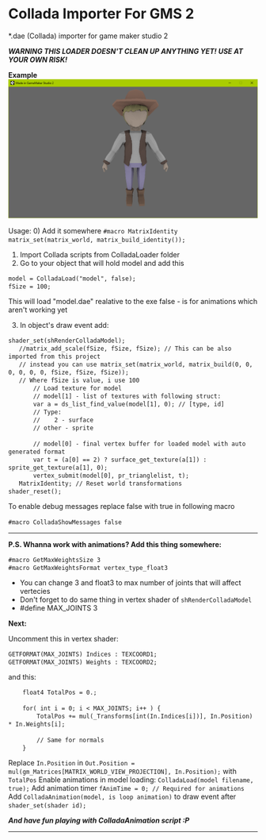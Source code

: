 # Collada Importer For GMS 2
*.dae (Collada) importer for game maker studio 2

***WARNING THIS LOADER DOESN'T CLEAN UP ANYTHING YET! USE AT YOUR OWN RISK!***

**Example**
![Example](Example.png)

Usage:
 0) Add it somewhere
 ```#macro MatrixIdentity matrix_set(matrix_world, matrix_build_identity());```
 
 1) Import Collada scripts from ColladaLoader folder
 2) Go to your object that will hold model and add this
 
 ```
 model = ColladaLoad("model", false);
 fSize = 100;
 ```
 
 This will load "model.dae" realative to the exe
 false - is for animations which aren't working yet
 
 3) In object's draw event add:
 ```
 shader_set(shRenderColladaModel);
    //matrix_add_scale(fSize, fSize, fSize); // This can be also imported from this project
    // instead you can use matrix_set(matrix_world, matrix_build(0, 0, 0, 0, 0, 0, fSize, fSize, fSize));
    // Where fSize is value, i use 100
        // Load texture for model
        // model[1] - list of textures with following struct:
        var a = ds_list_find_value(model[1], 0); // [type, id]
        // Type:
        //    2 - surface
        // other - sprite
        
        // model[0] - final vertex buffer for loaded model with auto generated format
        var t = (a[0] == 2) ? surface_get_texture(a[1]) : sprite_get_texture(a[1], 0);
        vertex_submit(model[0], pr_trianglelist, t);
    MatrixIdentity; // Reset world transformations
shader_reset();
 ```

To enable debug messages replace false with true in following macro

```#macro ColladaShowMessages false```
 
***
**P.S. Whanna work with animations? Add this thing somewhere:**

```
#macro GetMaxWeightsSize 3
#macro GetMaxWeightsFormat vertex_type_float3
```
* You can change 3 and float3 to max number of joints that will affect vertecies
* Don't forget to do same thing in vertex shader of ```shRenderColladaModel```
* #define MAX_JOINTS 3

**Next:**

Uncomment this in vertex shader:
```
GETFORMAT(MAX_JOINTS) Indices : TEXCOORD1;
GETFORMAT(MAX_JOINTS) Weights : TEXCOORD2;
```
and this:
```
    float4 TotalPos = 0.;
    
    for( int i = 0; i < MAX_JOINTS; i++ ) {
        TotalPos += mul(_Transforms[int(In.Indices[i])], In.Position) * In.Weights[i];
        
        // Same for normals
    }
```
Replace ```In.Position``` in ```Out.Position = mul(gm_Matrices[MATRIX_WORLD_VIEW_PROJECTION], In.Position);```
with ```TotalPos```
Enable animations in model loading:
```ColladaLoad(model filename, true);```
Add animation timer
```fAnimTime = 0; // Required for animations```
Add ```ColladaAnimation(model, is loop animation)```
to draw event after ```shader_set(shader id);```

***And have fun playing with ColladaAnimation script :P***


***

